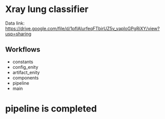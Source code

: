 # Xray lung classifier

Data link: https://drive.google.com/file/d/1pfIAlurfeqFTbirUZ5v_vapIoGPgRiXY/view?usp=sharing


## Workflows

- constants
- config_enity
- artifact_enity
- components
- pipeline
- main


# pipeline is completed